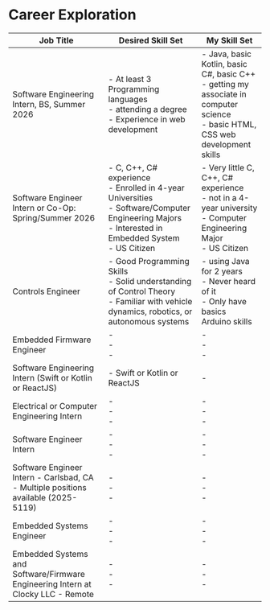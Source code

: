 # Career Exploration

| Job Title | Desired Skill Set  |  My Skill Set |
| -------|------|----------|
| Software Engineering Intern, BS, Summer 2026 | - At least 3 Programming languages <br> - attending a degree <br> - Experience in web development | - Java, basic Kotlin, basic C#, basic C++ <br> - getting my associate in computer science <br> - basic HTML, CSS web development skills |
| Software Engineer Intern or Co-Op: Spring/Summer 2026 | - C, C++, C# experience <br> - Enrolled in 4-year Universities <br> - Software/Computer Engineering Majors <br> - Interested in Embedded System <br> - US Citizen | - Very little C, C++, C# experience <br> - not in a 4-year university <br> - Computer Engineering Major <br> - US Citizen |
| Controls Engineer | - Good Programming Skills <br> - Solid understanding of Control Theory <br> - Familiar with vehicle dynamics, robotics, or autonomous systems  | - using Java for 2 years <br> - Never heard of it <br> - Only have basics Arduino skills |
| Embedded Firmware Engineer | - <br> - <br> -  | - <br> - <br> -  |
| Software Engineering Intern (Swift or Kotlin or ReactJS) | - Swift or Kotlin or ReactJS | -  |
| Electrical or Computer Engineering Intern | - <br> - <br> -  | - <br> - <br> -  |
| Software Engineer Intern | - <br> - <br> -  | - <br> - <br> -  |
| Software Engineer Intern - Carlsbad, CA - Multiple positions available (2025-5119) | - <br> - <br> -  | - <br> - <br> -  |
| Embedded Systems Engineer | - <br> - <br> -  | - <br> - <br> -  |
| Embedded Systems and Software/Firmware Engineering Intern at Clocky LLC - Remote | - <br> - <br> -  | - <br> - <br> -  |
